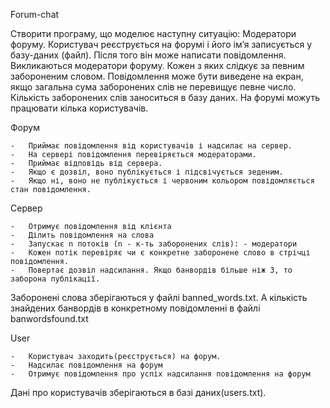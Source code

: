 Forum-chat

Створити програму, що моделює наступну ситуацію: Модератори форуму. Користувач реєструється на форумі і його ім’я записується у базу-даних (файл). Після того він може написати повідомлення. Викликаються модератори форуму. Кожен з яких слідкує за певним забороненим словом. Повідомлення може бути виведене на екран, якщо загальна сума заборонених слів не перевищує певне число. Кількість заборонених слів заноситься в базу даних. На форумі можуть працювати кілька користувачів.

Форум 

    -	Приймає повідомлення від користувачів і надсилає на сервер. 
    -	На сервері повідомлення перевіряється модераторами.
    -	Приймає відповідь від сервера.
    -	Якщо є дозвіл, воно публікується і підсвічується зеденим.
    -	Якщо ні, воно не публікується і червоним кольором повідомляється стан повідомлення.
    
Сервер 

    -   Отримує повідомлення від клієнта
    -	Ділить повідомлення на слова
    -	Запускає n потоків (n - к-ть заборонених слів): - модератори
    -	Кожен потік перевіряє чи є конкретне заборонене слово в стрічці повідомлення.
    -	Повертає дозвіл надсилання. Якщо банвордів більше ніж 3, то заборона публікації.

Заборонені слова зберігаються у файлі banned_words.txt.
А кількість знайдених банвордів в конкретному повідомленні в файлі banwordsfound.txt

User

    -	Користувач заходить(реєструється) на форум.
    -	Надсилає повідомлення на форум
    -   Отримує повідомлення про успіх надсилання повідомлення на форум
    
Дані про користувачів зберігаються в базі даних(users.txt).
